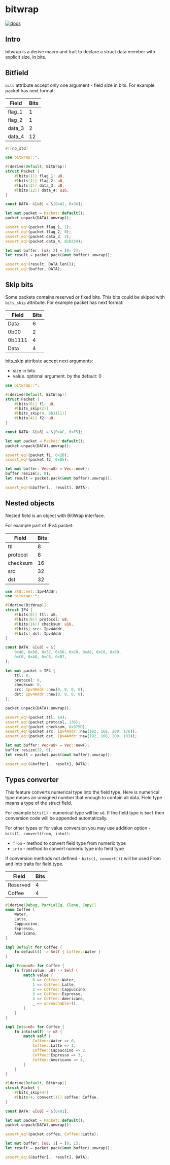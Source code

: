 # bitwrap

[![docs](https://docs.rs/bitwrap/badge.svg)](https://docs.rs/bitwrap)

## Intro

bitwrap is a derive macro and trait to declare a struct data member
with explicit size, in bits.

## Bitfield

`bits` attribute accept only one argument - field size in bits.
For example packet has next format:

| Field | Bits |
|---|---|
| flag_1 | 1 |
| flag_2 | 1 |
| data_3 | 2 |
| data_4 | 12 |

```rust
#![no_std]

use bitwrap::*;

#[derive(Default, BitWrap)]
struct Packet {
    #[bits(1)] flag_1: u8,
    #[bits(1)] flag_2: u8,
    #[bits(2)] data_3: u8,
    #[bits(12)] data_4: u16,
}

const DATA: &[u8] = &[0xA2, 0x34];

let mut packet = Packet::default();
packet.unpack(DATA).unwrap();

assert_eq!(packet.flag_1, 1);
assert_eq!(packet.flag_2, 0);
assert_eq!(packet.data_3, 2);
assert_eq!(packet.data_4, 0x0234);

let mut buffer: [u8; 2] = [0; 2];
let result = packet.pack(&mut buffer).unwrap();

assert_eq!(result, DATA.len());
assert_eq!(buffer, DATA);
```

## Skip bits

Some packets contains reserved or fixed bits.
This bits could be skiped with `bits_skip` attribute.
For example packet has next format:

| Field | Bits |
|---|---|
| Data | 6 |
| 0b00 | 2 |
| 0b1111 | 4 |
| Data | 4 |

bits_skip attribute accept next arguments:

- size in bits
- value. optional argument. by the default: 0

```rust
use bitwrap::*;

#[derive(Default, BitWrap)]
struct Packet {
    #[bits(6)] f1: u8,
    #[bits_skip(2)]
    #[bits_skip(4, 0b1111)]
    #[bits(4)] f2: u8,
}

const DATA: &[u8] = &[0xAC, 0xF5];

let mut packet = Packet::default();
packet.unpack(DATA).unwrap();

assert_eq!(packet.f1, 0x2B);
assert_eq!(packet.f2, 0x05);

let mut buffer: Vec<u8> = Vec::new();
buffer.resize(2, 0);
let result = packet.pack(&mut buffer).unwrap();

assert_eq!(&buffer[.. result], DATA);
```

## Nested objects

Nested field is an object with BitWrap interface.

For example part of IPv4 packet:

| Field | Bits |
|---|---|
| ttl | 8 |
| protocol | 8 |
| checksum | 16 |
| src | 32 |
| dst | 32 |

```rust
use std::net::Ipv4Addr;
use bitwrap::*;

#[derive(BitWrap)]
struct IP4 {
    #[bits(8)] ttl: u8,
    #[bits(8)] protocol: u8,
    #[bits(16)] checksum: u16,
    #[bits] src: Ipv4Addr,
    #[bits] dst: Ipv4Addr,
}

const DATA: &[u8] = &[
    0x40, 0x88, 0x37, 0x5D, 0xC0, 0xA8, 0xC8, 0xB0,
    0xC0, 0xA8, 0xC8, 0xB7,
];

let mut packet = IP4 {
    ttl: 0,
    protocol: 0,
    checksum: 0,
    src: Ipv4Addr::new(0, 0, 0, 0),
    dst: Ipv4Addr::new(0, 0, 0, 0),
};

packet.unpack(DATA).unwrap();

assert_eq!(packet.ttl, 64);
assert_eq!(packet.protocol, 136);
assert_eq!(packet.checksum, 0x375D);
assert_eq!(packet.src, Ipv4Addr::new(192, 168, 200, 176));
assert_eq!(packet.dst, Ipv4Addr::new(192, 168, 200, 183));

let mut buffer: Vec<u8> = Vec::new();
buffer.resize(32, 0);
let result = packet.pack(&mut buffer).unwrap();

assert_eq!(&buffer[.. result], DATA);
```

## Types converter

This feature converts numerical type into the field type.
Here is numerical type means an unsigned number that enough to contain all data.
Field type means a type of the struct field.

For example `bits(1)` - numerical type will be `u8`.
If the field type is `bool` then conversion code will be appended automatically.

For other types or for value conversion you may use addition
option - `bits(1, convert(from, into))`:

- `from` - method to convert field type from numeric type
- `into` - method to convert numeric type into field type

If conversion methods not defined - `bits(1, convert())` will be used
From and Into traits for field type.

| Field | Bits |
|---|---|
| Reserved | 4 |
| Coffee | 4 |

```rust
#[derive(Debug, PartialEq, Clone, Copy)]
enum Coffee {
    Water,
    Latte,
    Cappuccino,
    Espresso,
    Americano,
}

impl Default for Coffee {
    fn default() -> Self { Coffee::Water }
}

impl From<u8> for Coffee {
    fn from(value: u8) -> Self {
        match value {
            0 => Coffee::Water,
            1 => Coffee::Latte,
            2 => Coffee::Cappuccino,
            3 => Coffee::Espresso,
            4 => Coffee::Americano,
            _ => unreachable!(),
        }
    }
}

impl Into<u8> for Coffee {
    fn into(self) -> u8 {
        match self {
            Coffee::Water => 0,
            Coffee::Latte => 1,
            Coffee::Cappuccino => 2,
            Coffee::Espresso => 3,
            Coffee::Americano => 4,
        }
    }
}

#[derive(Default, BitWrap)]
struct Packet {
    #[bits_skip(4)]
    #[bits(4, convert())] coffee: Coffee,
}

const DATA: &[u8] = &[0x01];

let mut packet = Packet::default();
packet.unpack(DATA).unwrap();

assert_eq!(packet.coffee, Coffee::Latte);

let mut buffer: [u8; 1] = [0; 1];
let result = packet.pack(&mut buffer).unwrap();

assert_eq!(&buffer[.. result], DATA);
```
